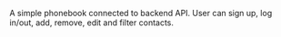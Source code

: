 A simple phonebook connected to backend API. User can sign up, log in/out, add, remove, edit and filter contacts.
